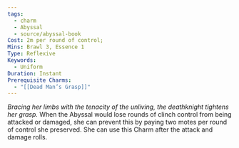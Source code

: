 ```yaml
---
tags:
  - charm
  - Abyssal
  - source/abyssal-book
Cost: 2m per round of control; 
Mins: Brawl 3, Essence 1
Type: Reflexive
Keywords:
  - Uniform
Duration: Instant
Prerequisite Charms:
  - "[[Dead Man’s Grasp]]"
---
```

*Bracing her limbs with the tenacity of the unliving, the deathknight tightens her grasp.*
When the Abyssal would lose rounds of clinch control from being attacked or damaged, she can prevent this by paying two motes per round of control she preserved. She can use this Charm after the attack and damage rolls.